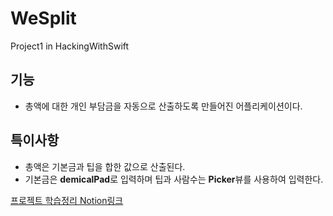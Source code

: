 # WeSplit
Project1 in HackingWithSwift

## 기능
- 총액에 대한 개인 부담금을 자동으로 산출하도록 만들어진 어플리케이션이다.

## 특이사항 
- 총액은 기본금과 팁을 합한 값으로 산출된다. 
- 기본금은 **demicalPad**로 입력하며 팁과 사람수는 **Picker**뷰를 사용하여 입력한다. 

[프로젝트 학습정리 Notion링크](https://cactus-snout-d26.notion.site/Project1-WeSplit-53acf23120c3430b99d79141b02d186b)
